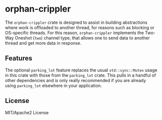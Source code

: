 # orphan-crippler

The `orphan-crippler` crate is designed to assist in building abstractions where work is offloaded to another
thread, for reasons such as blocking or OS-specific threads. For this reason, `orphan-crippler` implements the
Two-Way Oneshot (`two`) channel type, that allows one to send data to another thread and get more data in
response.

## Features

The optional `parking_lot` feature replaces the usual `std::sync::Mutex` usage in this crate with those from
the `parking_lot` crate. This pulls in a handful of other dependencies and is only really recommended if you are
already using `parking_lot` elsewhere in your application.

## License

MIT/Apache2 License
